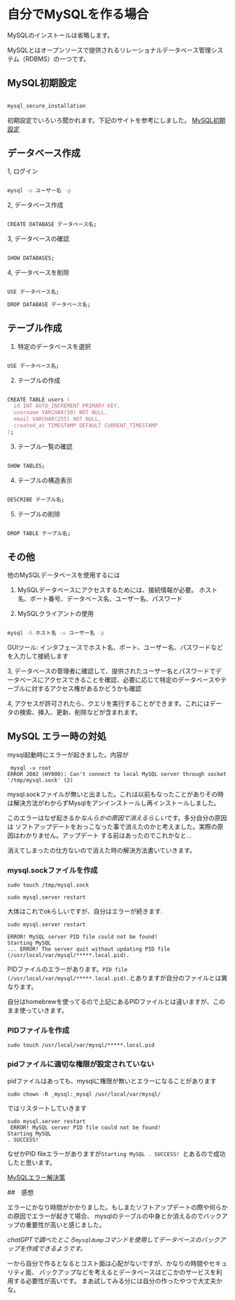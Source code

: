 # 自分でMySQLを作る場合

MySQLのインストールは省略します。

MySQLとはオープンソースで提供されるリレーショナルデータベース管理システム（RDBMS）の一つです。

## MySQL初期設定

```zsh

mysql_secure_installation

```

初期設定でいろいろ聞かれます。下記のサイトを参考にしました。
[MySQL初期設定](https://eng-entrance.com/mysql%E3%82%92%E4%BD%BF%E3%81%A3%E3%81%A6%E3%81%BF%E3%82%88%E3%81%86-%E5%88%9D%E6%9C%9F%E8%A8%AD%E5%AE%9A%E7%B7%A8)

## データベース作成

1, ログイン

```zsh

mysql -u ユーザー名 -p

```

2, データベース作成

```zsh

CREATE DATABASE データベース名;

```

3, データベースの確認

```zsh

SHOW DATABASES;

```

4, データベースを削除

```zsh

USE データベース名;

DROP DATABASE データベース名;

```

## テーブル作成

1. 特定のデータベースを選択

```zsh

USE データベース名;

```

2. テーブルの作成

```zsh

CREATE TABLE users (
  id INT AUTO_INCREMENT PRIMARY KEY,
  username VARCHAR(50) NOT NULL,
  email VARCHAR(255) NOT NULL,
  created_at TIMESTAMP DEFAULT CURRENT_TIMESTAMP
);

```

3. テーブル一覧の確認

```zsh

SHOW TABLES;

```

4. テーブルの構造表示

```zsh

DESCRIBE テーブル名;

```

5. テーブルの削除

```zsh

DROP TABLE テーブル名;

```

## その他

他のMySQLデータベースを使用するには

1. MySQLデータベースにアクセスするためには、接続情報が必要。
ホスト名、ポート番号、データベース名、ユーザー名、パスワード

2. MySQLクライアントの使用

```zsh

mysql -h ホスト名 -u ユーザー名 -p

```

GUIツール: インタフェースでホスト名、ポート、ユーザー名、パスワードなどを入力して接続します

3, データベースの管理者に確認して、提供されたユーザー名とパスワードでデータベースにアクセスできることを確認、必要に応じて特定のデータベースやテーブルに対するアクセス権があるかどうかも確認

4, アクセスが許可されたら、クエリを実行することができます。これにはデータの検索、挿入、更新、削除などが含まれます。

## MySQL エラー時の対処

mysql起動時にエラーが起きました。内容が

```
 mysql -u root
ERROR 2002 (HY000): Can't connect to local MySQL server through socket '/tmp/mysql.sock' (2)

```

mysql.sockファイルが無いと出ました。これは以前もなったことがありその時は解決方法がわからずMysqlをアンインストールし再インストールしました。

このエラーはなぜ起きるか*なんらかの原因で消えるらしい*です。多分自分の原因は
ソフトアップデートをおっこなった事で消えたのかと考えました。実際の原因はわかりません。アップデート
する前はあったのでこれかなと...

消えてしまったの仕方ないので消えた時の解決方法書いていきます。

### mysql.sockファイルを作成

```
sudo touch /tmp/mysql.sock

```

```
sudo mysql.server restart
```

大体はこれでokらしいですが、自分はエラーが続きます.

```
sudo mysql.server restart

ERROR! MySQL server PID file could not be found!
Starting MySQL
... ERROR! The server quit without updating PID file (/usr/local/var/mysql/*****.local.pid).

```

PIDファイルのエラーがあります。`PID file (/usr/local/var/mysql/*****.local.pid).`とありますが自分のファイルとは異なります。

自分はhomebrewを使ってるので上記にあるPIDファイルとは違いますが、このまま使っていきます。

### PIDファイルを作成

```
sudo touch /usr/local/var/mysql/*****.local.pid

```

### pidファイルに適切な権限が設定されていない

pidファイルはあっても、mysqlに権限が無いとエラーになることがあります

```
sudo chown -R _mysql:_mysql /usr/local/var/mysql/

```

ではリスタートしていきます

```
sudo mysql.server restart
 ERROR! MySQL server PID file could not be found!
Starting MySQL
. SUCCESS!

```

なぜかPID fileエラーがありますが`Starting MySQL
. SUCCESS! `とあるので成功したと思います。

[MySQLエラー解決策](https://qiita.com/jonakp/items/477a18d4a94c01a31583)

##　感想

エラーにかなり時間がかかりました。もしまたソフトアップデートの際や何らかの原因でエラーが起きて場合、
mysqlのテーブルの中身とか消えるのでバックアップの重要性が高いと感じました。

_chatGPTで調べたところ`mysqldump`コマンドを使用してデータベースのバックアップを作成できるようです。_

一から自分で作るとなるとコスト面は心配がないですが、かなりの時間やセキュリティ面、
バックアップなどを考えるとデータベースはどこかのサービスを利用する必要性が高いです。
まあ試してみる分には自分の作ったやつで大丈夫かな。
